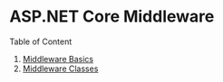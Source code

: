 # ASP.NET Core Middleware

Table of Content
1. [Middleware Basics](0-basic.md)
2. [Middleware Classes](1-middleware.md)
